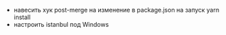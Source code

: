 - навесить хук post-merge на изменение в package.json на запуск yarn install
- настроить istanbul под Windows